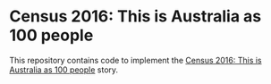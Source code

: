 # Census 2016: This is Australia as 100 people

This repository contains code to implement the [Census 2016: This is Australia as 100 people](http://www.abc.net.au/news/2017-06-27/census-australia-as-100-people/8634318) story.
